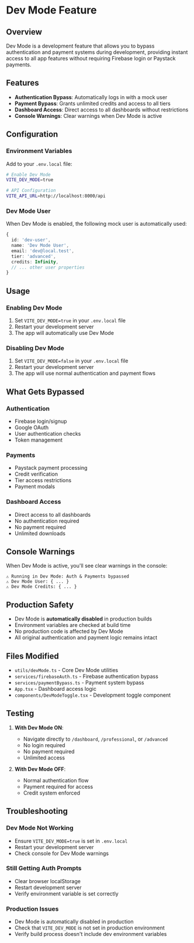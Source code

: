 # Dev Mode Feature

## Overview

Dev Mode is a development feature that allows you to bypass authentication and payment systems during development, providing instant access to all app features without requiring Firebase login or Paystack payments.

## Features

- **Authentication Bypass**: Automatically logs in with a mock user
- **Payment Bypass**: Grants unlimited credits and access to all tiers
- **Dashboard Access**: Direct access to all dashboards without restrictions
- **Console Warnings**: Clear warnings when Dev Mode is active

## Configuration

### Environment Variables

Add to your `.env.local` file:

```bash
# Enable Dev Mode
VITE_DEV_MODE=true

# API Configuration
VITE_API_URL=http://localhost:8000/api
```

### Dev Mode User

When Dev Mode is enabled, the following mock user is automatically used:

```typescript
{
  id: 'dev-user',
  name: 'Dev Mode User',
  email: 'dev@local.test',
  tier: 'advanced',
  credits: Infinity,
  // ... other user properties
}
```

## Usage

### Enabling Dev Mode

1. Set `VITE_DEV_MODE=true` in your `.env.local` file
2. Restart your development server
3. The app will automatically use Dev Mode

### Disabling Dev Mode

1. Set `VITE_DEV_MODE=false` in your `.env.local` file
2. Restart your development server
3. The app will use normal authentication and payment flows

## What Gets Bypassed

### Authentication
- Firebase login/signup
- Google OAuth
- User authentication checks
- Token management

### Payments
- Paystack payment processing
- Credit verification
- Tier access restrictions
- Payment modals

### Dashboard Access
- Direct access to all dashboards
- No authentication required
- No payment required
- Unlimited downloads

## Console Warnings

When Dev Mode is active, you'll see clear warnings in the console:

```
⚠️ Running in Dev Mode: Auth & Payments bypassed
⚠️ Dev Mode User: { ... }
⚠️ Dev Mode Credits: { ... }
```

## Production Safety

- Dev Mode is **automatically disabled** in production builds
- Environment variables are checked at build time
- No production code is affected by Dev Mode
- All original authentication and payment logic remains intact

## Files Modified

- `utils/devMode.ts` - Core Dev Mode utilities
- `services/firebaseAuth.ts` - Firebase authentication bypass
- `services/paymentBypass.ts` - Payment system bypass
- `App.tsx` - Dashboard access logic
- `components/DevModeToggle.tsx` - Development toggle component

## Testing

1. **With Dev Mode ON**:
   - Navigate directly to `/dashboard`, `/professional`, or `/advanced`
   - No login required
   - No payment required
   - Unlimited access

2. **With Dev Mode OFF**:
   - Normal authentication flow
   - Payment required for access
   - Credit system enforced

## Troubleshooting

### Dev Mode Not Working
- Ensure `VITE_DEV_MODE=true` is set in `.env.local`
- Restart your development server
- Check console for Dev Mode warnings

### Still Getting Auth Prompts
- Clear browser localStorage
- Restart development server
- Verify environment variable is set correctly

### Production Issues
- Dev Mode is automatically disabled in production
- Check that `VITE_DEV_MODE` is not set in production environment
- Verify build process doesn't include dev environment variables
